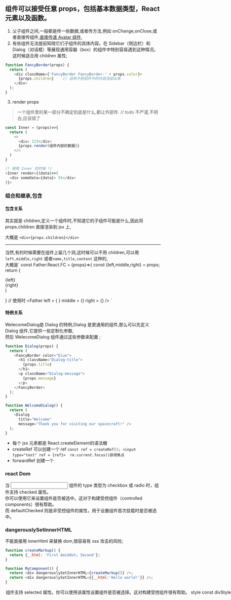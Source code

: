## 组件可以接受任意 props，包括基本数据类型，React 元素以及函数。
1. 父子组件之间,一般都是传一些数据,或者传方法,例如 onChange,onClose,或者直接传组件,[直接传递 Avatar 组件](https://zh-hans.reactjs.org/docs/context.html),
2. 有些组件无法提前知晓它们子组件的具体内容。在 Sidebar（侧边栏）和 Dialog（对话框）等展现通用容器（box）的组件中特别容易遇到这种情况。这时候适合用 children 属性;  
```js
function FancyBorder(props) {
  return (
    <div className={'FancyBorder FancyBorder-' + props.color}>
      {props.children}    // 这样子把组件中的内容渲染出来
    </div>
  );
}
```
3. render props  
> 一个组件里的某一部分不确定到底是什么,都让外部传. // todo  不严谨,不明白,应该错了
```js
const Inner = (props)=>{
  return (
    <>
      <div> 123</div>
      {props.render(组件内部的数据)}
    </>
  )
}

/* 使用 Inner 的时候 */
<Inner render={(data)=>(
  <div someData={data}> 55</div>
)}>
```

### 组合和继承,包含  
#### 包含关系 

其实就是 children,定义一个组件时,不知道它的子组件可能是什么,因此将 props.children 直接渲染到 jsx 上,    

大概是 `<div>{props.children}</div>`   

----------

当然,有的时候需要在组件上留几个洞,这时候可以不用 children,可以用`left,middle,right` 或者`name,title,content` 这种的,  
大概是`
const Father:React.FC<FatherProps> = (props)=>{
const {left,middle,right} = props;
  return (
  <div className = "outer"> 
    <div className = "inner-left"> 
      {left}
    </div>
    <div className = "inner-right"> 
      {right}
    </div>
  </div>
  )
  
}
// 使用时
<Father left = {<Left /> } 
  middle = {<Middle />} 
  right = {<RIght />}
  />
`

#### 特例关系  
WelecomeDialog是 Dialog 的特例,Dialog 是更通用的组件,那么可以先定义 Dialog 组件,它提供一些定制化参数,    
然后 WelecomeDialog 组件通过这些参数来配置 ;  
```js
function Dialog(props) {
  return (
    <FancyBorder color="blue">
      <h1 className="Dialog-title">
        {props.title}
      </h1>
      <p className="Dialog-message">
        {props.message}
      </p>
    </FancyBorder>
  );
}

function WelcomeDialog() {
  return (
    <Dialog
      title="Welcome"
      message="Thank you for visiting our spacecraft!" />
  );
}
```


 - 每个 jsx 元素都是 React.createElement的语法糖    
 - createRef  可以创建一个 ref  `const ref = createRef(); <input type="text" ref = {ref}>  re.current.focus()获得焦点`    
- forwardRef 创建一个


### react Dom
当 <input> 组件的 type 类型为 checkbox 或 radio 时，组件支持 checked 属性。  
你可以使用它来设置组件是否被选中。这对于构建受控组件（controlled components）很有帮助。  
而 defaultChecked 则是非受控组件的属性，用于设置组件首次挂载时是否被选中。


### dangerouslySetInnerHTML 
不能直接用 innerHtml 来替换 dom,很容易有 xss 攻击的风险;  
```js
function createMarkup() {
  return {__html: 'First &middot; Second'};
}

function MyComponent() {
  return <div dangerouslySetInnerHTML={createMarkup()} />;
  return <div dangerouslySetInnerHTML={{__html:'Hello world!'}} />;
}
```

<option> 组件支持 selected 属性。你可以使用该属性设置组件是否被选择。这对构建受控组件很有帮助。

### style
```js
const divStyle = {
  color: 'blue',
  backgroundImage: 'url(' + imgUrl + ')',
};

function HelloWorldComponent() {
  return <div style={divStyle}>Hello World!</div>;
}
```

### PureComponent  
它是一种语法糖,
```js
class Test extends React.PureComponent{
  
}
会自动添加 shouldComponentUpdate 函数,来对 props,state中的值进行浅比较  
比较引用类型的对象时,就不行了  
可以使用 Immutable.js 来创建不可变对象,
 
```

